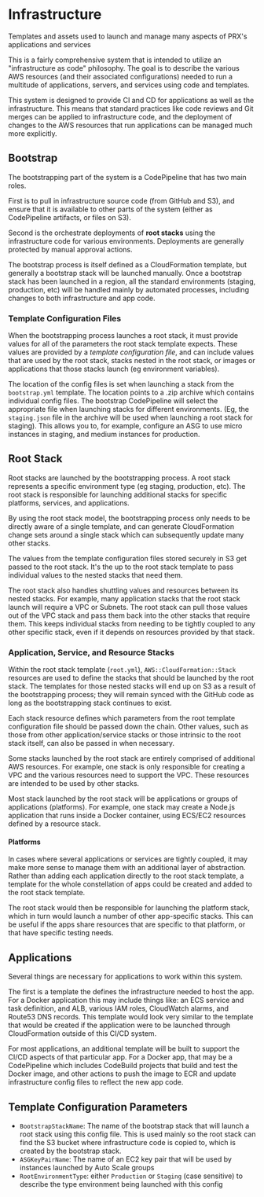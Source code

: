 # Infrastructure
Templates and assets used to launch and manage many aspects of PRX's applications and services

This is a fairly comprehensive system that is intended to utilize an "infrastructure as code" philosophy. The goal is to describe the various AWS resources (and their associated configurations) needed to run a multitude of applications, servers, and services using code and templates.

This system is designed to provide CI and CD for applications as well as the infrastructure. This means that standard practices like code reviews and Git merges can be applied to infrastructure code, and the deployment of changes to the AWS resources that run applications can be managed much more explicitly.

## Bootstrap

The bootstrapping part of the system is a CodePipeline that has two main roles.

First is to pull in infrastructure source code (from GitHub and S3), and ensure that it is available to other parts of the system (either as CodePipeline artifacts, or files on S3).

Second is the orchestrate deployments of **root stacks** using the infrastructure code for various environments. Deployments are generally protected by manual approval actions.

The bootstrap process is itself defined as a CloudFormation template, but generally a bootstrap stack will be launched manually. Once a bootstrap stack has been launched in a region, all the standard environments (staging, production, etc) will be handled mainly by automated processes, including changes to both infrastructure and app code.

### Template Configuration Files

When the bootstrapping process launches a root stack, it must provide values for all of the parameters the root stack template expects. These values are provided by a _template configuration file_, and can include values that are used by the root stack, stacks nested in the root stack, or images or applications that those stacks launch (eg environment variables).

The location of the config files is set when launching a stack from the `bootstrap.yml` template. The location points to a .zip archive which contains individual config files. The bootstrap CodePipeline will select the appropriate file when launching stacks for different environments. (Eg, the `staging.json` file in the archive will be used when launching a root stack for staging). This allows you to, for example, configure an ASG to use micro instances in staging, and medium instances for production.

## Root Stack

Root stacks are launched by the bootstrapping process. A root stack represents a specific environment type (eg staging, production, etc). The root stack is responsible for launching additional stacks for specific platforms, services, and applications.

By using the root stack model, the bootstrapping process only needs to be directly aware of a single template, and can generate CloudFormation change sets around a single stack which can subsequently update many other stacks.

The values from the template configuration files stored securely in S3 get passed to the root stack. It's the up to the root stack template to pass individual values to the nested stacks that need them.

The root stack also handles shuttling values and resources between its nested stacks. For example, many application stacks that the root stack launch will require a VPC or Subnets. The root stack can pull those values out of the VPC stack and pass them back into the other stacks that require them. This keeps individual stacks from needing to be tightly coupled to any other specific stack, even if it depends on resources provided by that stack.

### Application, Service, and Resource Stacks

Within the root stack template (`root.yml`), `AWS::CloudFormation::Stack` resources are used to define the stacks that should be launched by the root stack. The templates for those nested stacks will end up on S3 as a result of the bootstrapping process; they will remain synced with the GitHub code as long as the bootstrapping stack continues to exist.

Each stack resource defines which parameters from the root template configuration file should be passed down the chain. Other values, such as those from other application/service stacks or those intrinsic to the root stack itself, can also be passed in when necessary.

Some stacks launched by the root stack are entirely comprised of additional AWS resources. For example, one stack is only responsible for creating a VPC and the various resources need to support the VPC. These resources are intended to be used by other stacks.

Most stack launched by the root stack will be applications or groups of applications (platforms). For example, one stack may create a Node.js application that runs inside a Docker container, using ECS/EC2 resources defined by a resource stack.

#### Platforms

In cases where several applications or services are tightly coupled, it may make more sense to manage them with an additional layer of abstraction. Rather than adding each application directly to the root stack template, a template for the whole constellation of apps could be created and added to the root stack template.

The root stack would then be responsible for launching the platform stack, which in turn would launch a number of other app-specific stacks. This can be useful if the apps share resources that are specific to that platform, or that have specific testing needs.

## Applications

Several things are necessary for applications to work within this system.

The first is a template the defines the infrastructure needed to host the app. For a Docker application this may include things like: an ECS service and task definition, and ALB, various IAM roles, CloudWatch alarms, and Route53 DNS records. This template would look very similar to the template that would be created if the application were to be launched through CloudFormation outside of this CI/CD system.

For most applications, an additional template will be built to support the CI/CD aspects of that particular app. For a Docker app, that may be a CodePipeline which includes CodeBuild projects that build and test the Docker image, and other actions to push the image to ECR and update infrastructure config files to reflect the new app code.

## Template Configuration Parameters

- `BootstrapStackName`: The name of the bootstrap stack that will launch a root stack using this config file. This is used mainly so the root stack can find the S3 bucket where infrastructure code is copied to, which is created by the bootstrap stack.
- `ASGKeyPairName`: The name of an EC2 key pair that will be used by instances launched by Auto Scale groups
- `RootEnvironmentType`: either `Production` or `Staging` (case sensitive) to describe the type environment being launched with this config
